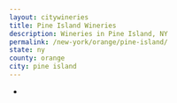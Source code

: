 ```yaml
---
layout: citywineries
title: Pine Island Wineries
description: Wineries in Pine Island, NY
permalink: /new-york/orange/pine-island/
state: ny
county: orange
city: pine island
---
```

-
